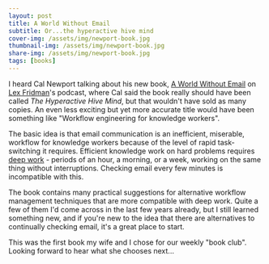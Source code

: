 ```yaml
---
layout: post
title: A World Without Email
subtitle: Or...the hyperactive hive mind
cover-img: /assets/img/newport-book.jpg
thumbnail-img: /assets/img/newport-book.jpg
share-img: /assets/img/newport-book.jpg
tags: [books]
---
```


I heard Cal Newport talking about his new book, [A World Without Email](https://www.calnewport.com/books/a-world-without-email/) on [Lex Fridman](https://lexfridman.com/podcast/)'s podcast, where Cal said the book really should have been called _The Hyperactive Hive Mind_, but that wouldn't have sold as many copies. An even less exciting but yet more accurate title would have been something like "Workflow engineering for knowledge workers".

The basic idea is that email communication is an inefficient, miserable, workflow for knowledge workers because of the level of rapid task-switching it requires. Efficient knowledge work on hard problems requires [deep work](https://www.calnewport.com/books/deep-work/) - periods of an hour, a morning, or a week, working on the same thing without interruptions. Checking email every few minutes is incompatible with this. 

The book contains many practical suggestions for alternative workflow management techniques that are more compatible with deep work. Quite a few of them I'd come across in the last few years already, but I still learned something new, and if you're new to the idea that there are alternatives to continually checking email, it's a great place to start.

This was the first book my wife and I chose for our weekly "book club". Looking forward to hear what she chooses next...


  
